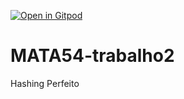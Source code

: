 
[![Open in Gitpod](https://gitpod.io/button/open-in-gitpod.svg)](https://gitpod.io/#https://github.com/alanabispo/MATA54-trabalho2)

# MATA54-trabalho2
Hashing Perfeito
